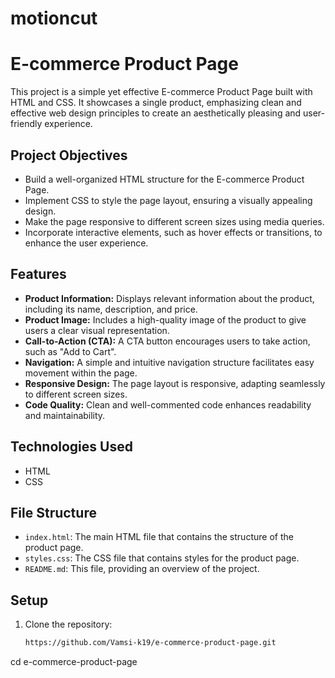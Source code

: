 # motioncut
# E-commerce Product Page

This project is a simple yet effective E-commerce Product Page built with HTML and CSS. It showcases a single product, emphasizing clean and effective web design principles to create an aesthetically pleasing and user-friendly experience.

## Project Objectives

- Build a well-organized HTML structure for the E-commerce Product Page.
- Implement CSS to style the page layout, ensuring a visually appealing design.
- Make the page responsive to different screen sizes using media queries.
- Incorporate interactive elements, such as hover effects or transitions, to enhance the user experience.

## Features

- **Product Information:** Displays relevant information about the product, including its name, description, and price.
- **Product Image:** Includes a high-quality image of the product to give users a clear visual representation.
- **Call-to-Action (CTA):** A CTA button encourages users to take action, such as "Add to Cart".
- **Navigation:** A simple and intuitive navigation structure facilitates easy movement within the page.
- **Responsive Design:** The page layout is responsive, adapting seamlessly to different screen sizes.
- **Code Quality:** Clean and well-commented code enhances readability and maintainability.

## Technologies Used

- HTML
- CSS

## File Structure

- `index.html`: The main HTML file that contains the structure of the product page.
- `styles.css`: The CSS file that contains styles for the product page.
- `README.md`: This file, providing an overview of the project.

## Setup

1. Clone the repository:
   ```bash
   https://github.com/Vamsi-k19/e-commerce-product-page.git
cd e-commerce-product-page

